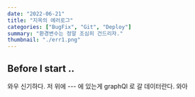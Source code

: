 ```yaml
---
date: "2022-06-21"
title: "지옥의 에러로그"
categories: ["BugFix", "Git", "Deploy"]
summary: "환경변수는 정말 조심히 건드리자."
thumbnail: "./err1.png"
---
```


## Before I start ..

와우 신기하다. 저 위에 --- 에 있는게 graphQl 로 갈 데이터란다. 와아
